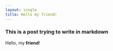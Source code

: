 ```yaml
---
layout: single
title: Hello my friend!
---
```


### This is a post trying to write in markdown

Hello, my **friend**!
